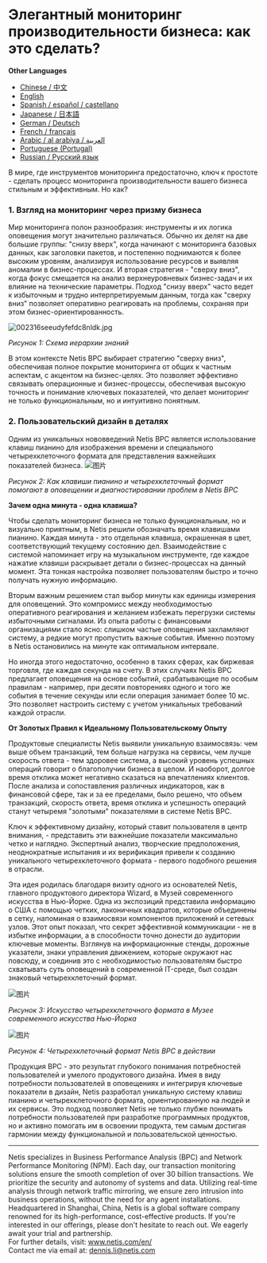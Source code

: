 # Элегантный мониторинг производительности бизнеса: как это сделать?

**Other Languages**

+ [Chinese / 中文](https://github.com/lvdeshuii/OverFlow/blob/main/docs/zh/How-to-Gracefully-Implement-Business-Performance-Monitoring-zh.md)
+ [English](https://github.com/lvdeshuii/OverFlow/blob/main/docs/en/How-to-Gracefully-Implement-Business-Performance-Monitoring-en.md)
+ [Spanish / español / castellano](https://github.com/lvdeshuii/OverFlow/blob/main/docs/es/How-to-Gracefully-Implement-Business-Performance-Monitoring-es.md)
+ [Japanese / 日本語](https://github.com/lvdeshuii/OverFlow/blob/main/docs/ja/How-to-Gracefully-Implement-Business-Performance-Monitoring-ja.md)
+ [German / Deutsch](https://github.com/lvdeshuii/OverFlow/blob/main/docs/de/How-to-Gracefully-Implement-Business-Performance-Monitoring-de.md)
+ [French / français](https://github.com/lvdeshuii/OverFlow/blob/main/docs/fr/How-to-Gracefully-Implement-Business-Performance-Monitoring-fr.md)
+ [Arabic / al arabiya / العربية](https://github.com/lvdeshuii/OverFlow/blob/main/docs/ar/How-to-Gracefully-Implement-Business-Performance-Monitoring-ar.md)
+ [Portuguese (Portugal)](https://github.com/lvdeshuii/OverFlow/blob/main/docs/pt/How-to-Gracefully-Implement-Business-Performance-Monitoring-pt.md)
+ [Russian / Русский язык](https://github.com/lvdeshuii/OverFlow/blob/main/docs/ru/How-to-Gracefully-Implement-Business-Performance-Monitoring-ru.md)


В мире, где инструментов мониторинга предостаточно, ключ к простоте - сделать процесс мониторинга производительности вашего бизнеса стильным и эффективным. Но как?

### **1. Взгляд на мониторинг через призму бизнеса**

Мир мониторинга полон разнообразия: инструменты и их логика оповещения могут значительно различаться. Обычно их делят на две большие группы: "снизу вверх", когда начинают с мониторинга базовых данных, как заголовки пакетов, и постепенно поднимаются к более высоким уровням, анализируя использование ресурсов и выявляя аномалии в бизнес-процессах. И вторая стратегия - "сверху вниз", когда фокус смещается на анализ верхнеуровневых бизнес-задач и их влияние на технические параметры. Подход "снизу вверх" часто ведет к избыточным и трудно интерпретируемым данным, тогда как "сверху вниз" позволяет оперативно реагировать на проблемы, сохраняя при этом бизнес-ориентированность.

![002316seeudyfefdc8nldk.jpg](http://image.sciencenet.cn/album/201306/28/002316seeudyfefdc8nldk.jpg)

*Рисунок 1: Схема иерархии знаний*

В этом контексте Netis BPC выбирает стратегию "сверху вниз", обеспечивая полное покрытие мониторинга от общих к частным аспектам, с акцентом на бизнес-целях. Это позволяет эффективно связывать операционные и бизнес-процессы, обеспечивая высокую точность и понимание ключевых показателей, что делает мониторинг не только функциональным, но и интуитивно понятным.

### **2. Пользовательский дизайн в деталях**

Одним из уникальных нововведений Netis BPC является использование клавиш пианино для изображения времени и специального четырехклеточного формата для представления важнейших показателей бизнеса.
![图片](https://mmbiz.qpic.cn/mmbiz_gif/o672k3fsicq0zib9UrUva92PkicX1HbHqyo1rZQMYRmK4Yfiambegqu7bWA3usmGboVBg1Ziav7DHAmztEEPeSWuh7Q/640?wx_fmt=gif&wxfrom=5&wx_lazy=1)

*Рисунок 2: Как клавиши пианино и четырехклеточный формат помогают в оповещении и диагностировании проблем в Netis BPC*

**Зачем одна минута - одна клавиша?**

Чтобы сделать мониторинг бизнеса не только функциональным, но и визуально приятным, в Netis решили обозначать время клавишами пианино. Каждая минута - это отдельная клавиша, окрашенная в цвет, соответствующий текущему состоянию дел. Взаимодействие с системой напоминает игру на музыкальном инструменте, где каждое нажатие клавиши раскрывает детали о бизнес-процессах на данный момент. Эта тонкая настройка позволяет пользователям быстро и точно получать нужную информацию.

Вторым важным решением стал выбор минуты как единицы измерения для оповещений. Это компромисс между необходимостью оперативного реагирования и желанием избежать перегрузки системы избыточными сигналами. Из опыта работы с финансовыми организациями стало ясно: слишком частые оповещения захламляют систему, а редкие могут пропустить важные события. Именно поэтому в Netis остановились на минуте как оптимальном интервале.

Но иногда этого недостаточно, особенно в таких сферах, как биржевая торговля, где каждая секунда на счету. В этих случаях Netis BPC предлагает оповещения на основе событий, срабатывающие по особым правилам - например, при десяти повторениях одного и того же события в течение секунды или если операция занимает более 10 мс. Это позволяет настроить систему с учетом уникальных требований каждой отрасли.

**От Золотых Правил к Идеальному Пользовательскому Опыту**

Продуктовые специалисты Netis выявили уникальную взаимосвязь: чем выше объем транзакций, тем больше нагрузка на сервисы, чем лучше скорость ответа - тем здоровее система, а высокий уровень успешных операций говорит о благополучии бизнеса в целом. И наоборот, долгое время отклика может негативно сказаться на впечатлениях клиентов. После анализа и сопоставления различных индикаторов, как в финансовой сфере, так и за ее пределами, было решено, что объем транзакций, скорость ответа, время отклика и успешность операций станут четыремя "золотыми" показателями в системе Netis BPC.

Ключ к эффективному дизайну, который ставит пользователя в центр внимания, - представить эти важнейшие показатели максимально четко и наглядно. Экспертный анализ, творческие предположения, неоднократные испытания и их верификация привели к созданию уникального четырехклеточного формата - первого подобного решения в отрасли.

Эта идея родилась благодаря визиту одного из основателей Netis, главного продуктового директора Wizard, в Музей современного искусства в Нью-Йорке. Одна из экспозиций представила информацию о США с помощью четких, лаконичных квадратов, которые объединены в сетку, напоминая о взаимосвязи компонентов приложений и сетевых узлов. Этот опыт показал, что секрет эффективной коммуникации - не в избытке информации, а в способности точно донести до аудитории ключевые моменты. Взглянув на информационные стенды, дорожные указатели, знаки управления движением, которые окружают нас повсюду, и соединив это с необходимостью пользователям быстро схватывать суть оповещений в современной IT-среде, был создан знаковый четырехклеточный формат.

![图片](https://mmbiz.qpic.cn/mmbiz_jpg/o672k3fsicq0zib9UrUva92PkicX1HbHqyo8icuiaU00eVBRmcY23lm9lq2fzViaRNFP7DiaiccI3GpszkEpyQFMf4TEQw/640?wx_fmt=jpeg&wxfrom=5&wx_lazy=1&wx_co=1)

*Рисунок 3: Искусство четырехклеточного формата в Музее современного искусства Нью-Йорка*

![图片](https://mmbiz.qpic.cn/mmbiz_gif/o672k3fsicq0zib9UrUva92PkicX1HbHqyoVNumuLZRlcb00S7bS3dP9oicnycxmmwSAGrvAukAunwnB6HePm1FFUg/640?wx_fmt=gif&wxfrom=5&wx_lazy=1)

*Рисунок 4: Четырехклеточный формат Netis BPC в действии*

Продукция BPC - это результат глубокого понимания потребностей пользователей и умелого продуктового дизайна. Имея в виду потребности пользователей в оповещениях и интегрируя ключевые показатели в дизайн, Netis разработал уникальную систему клавиш пианино и четырехклеточного формата, ориентированную на людей и их сервисы. Это подход позволяет Netis не только глубже понимать потребности пользователей при разработке программных продуктов, но и активно помогать им в освоении продукта, тем самым достигая гармонии между функциональной и пользовательской ценностью.

***
Netis specializes in Business Performance Analysis (BPC) and Network Performance Monitoring (NPM). Each day, our transaction monitoring solutions ensure the smooth completion of over 30 billion transactions. We prioritize the security and autonomy of systems and data. Utilizing real-time analysis through network traffic mirroring, we ensure zero intrusion into business operations, without the need for any agent installations. Headquartered in Shanghai, China, Netis is a global software company renowned for its high-performance, cost-effective products. If you're interested in our offerings, please don't hesitate to reach out. We eagerly await your trial and partnership.  
For further details, visit: www.netis.com/en/  
Contact me via email at: dennis.li@netis.com
